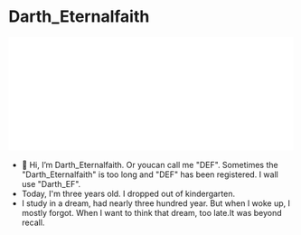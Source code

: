 <!--
 * @Author: Darth_Eternalfaith darth_ef@hotmail.com
 * @Date: 2022-10-17 21:29:44
 * @LastEditors: Darth_Eternalfaith darth_ef@hotmail.com
 * @LastEditTime: 2022-10-17 21:52:59
 * @FilePath: \DarthEternalFaith\README.md
 * @Description: 
 * 
 * Copyright (c) 2022 by Darth_Eternalfaith darth_ef@hotmail.com, All Rights Reserved. 
-->
# Darth_Eternalfaith
![DEF](https://github.com/D-EF/DEF_UI_Lib/blob/master/img/logo.svg)
* 👋 Hi, I’m Darth_Eternalfaith. Or youcan call me "DEF". Sometimes the "Darth_Eternalfaith" is too long and "DEF" has been registered. I wall use "Darth_EF".
* Today, I'm three years old. I dropped out of kindergarten.
* I study in a dream, had nearly three hundred year. But when I woke up, I mostly forgot. When I want to think that dream, too late.It was beyond recall.
<!---
DarthEF/DarthEF is a ✨ special ✨ repository because its `README.md` (this file) appears on your GitHub profile.
You can click the Preview link to take a look at your changes.
--->
